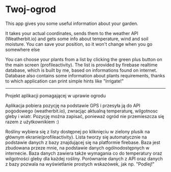 # Twoj-ogrod

This app gives you some useful information about your garden.

It takes your actual coordinates, sends them to the weather API (Weatherbit.io) and gets some info about temperature, wind and soil moisture.
You can save your position, so it won't change when you go somewhere else

You can choose your plants from a list by clicking the green plus button on the main screen (profileactivity).
The list is provided by firebase realtime database, which is built by me, based on informations found on internet.
Database also contains some information about plants requirements, thanks to which application can print simple hints like "Irrigate!" 

----------------------------------------------------

Projekt aplikacji pomagającej w uprawie ogrodu

Aplikacja pobiera pozycję na podstawie GPS i przesyła ją do API pogodowego (weatherbit.io), zwracjąc aktualną temperaturę, wilgotnosc gleby i wiatr.
Pozycję można zapisać, ponieważ ogród nie przemieszcza się razem z użytkownikiem :)

Rośliny wybiera się z listy dostępnej po kliknięciu w zielony plusik na głównym ekranie(profileactivity).
Lista tworzy się automatycznie na podstawie danych z bazy znajdującej się na platformie firebase. 
Baza jest zbudowana przeze mnie, na podstawie danych ogólnodostępnych w internecie.
Baza danych zawiera także wymagania co do temperatury oraz wilgotności gleby dla każdej rośliny.
Porównanie danych z API oraz danych z bazy pozwala na wyświetlanie prostych wskazówek, jak np. "Podlej!"
